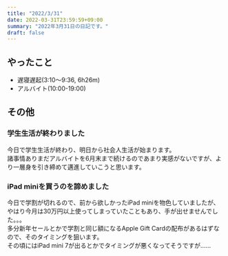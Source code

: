 ```yaml
---
title: "2022/3/31"
date: 2022-03-31T23:59:59+09:00
summary: "2022年3月31日の日記です。"
draft: false
---
```


## やったこと

- 遅寝遅起(3:10〜9:36, 6h26m)
- アルバイト(10:00-19:00)

## その他

### 学生生活が終わりました

今日で学生生活が終わり、明日から社会人生活が始まります。  
諸事情ありまだアルバイトを6月末まで続けるのであまり実感がないですが、より一層身を引き締めて邁進していこうと思います。

### iPad miniを買うのを諦めました

今日で学割が切れるので、前から欲しかったiPad miniを物色していましたが、やはり今月は30万円以上使ってしまっていたこともあり、手が出せませんでした。。。  
多分新年セールとかで学割と同じ額になるApple Gift Cardの配布があるはずなので、そのタイミングを狙います。  
その頃にはiPad mini 7が出るとかでタイミングが悪くなってそうですが……
